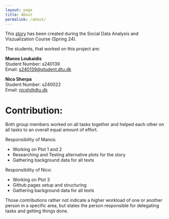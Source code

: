 ```yaml
---
layout: page
title: About
permalink: /about/
---
```


This [story](https://nicosrp.github.io/dtu-socialdataproject-movies) has been created during the Social Data Analysis and Viszualization Course (Spring 24).

The students, that worked on this project are:

**Manos Loukaidis**\
Student Number: s240139\
Email:          s240139@student.dtu.dk

**Nico Sherpa**\
Student Number: s240022\
Email:          nicsh@dtu.dk

<h1>Contribution:</h1>

Both group members worked on all tasks together and helped each other on all tasks to an overall equal amount of effort.

Responsibility of Manos:
- Working on Plot 1 and 2
- Researching and Testing alternative plots for the story
- Gathering background data for all texts

Responsibility of Nico:
- Working on Plot 3
- Github pages setup and structuring
- Gathering background data for all texts

Those contributions rather not indicate a higher workload of one or another person in a specific area, but states the person responsible for delegating tasks and getting things done.